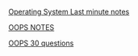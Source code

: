  [Operating System Last minute notes](https://leetcode.com/discuss/interview-question/operating-system/6038667/Operating-System-Last-Minute-Notes)

 [OOPS NOTES](https://leetcode.com/discuss/interview-question/object-oriented-design/4440061/Top-16-OOPs-interview-questions-with-answers.)

 [OOPS 30 questions](https://leetcode.com/discuss/interview-question/3828150/OOPS-Cheatsheet-for-Interviews-or-30-questions)
